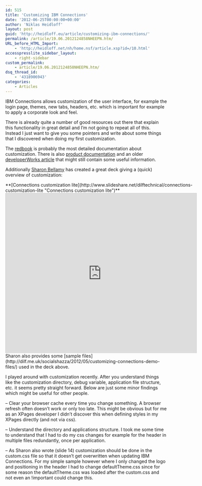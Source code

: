 ```yaml
---
id: 515
title: 'Customizing IBM Connections'
date: '2012-06-25T00:00:00+00:00'
author: 'Niklas Heidloff'
layout: post
guid: 'http://heidloff.eu/article/customizing-ibm-connections/'
permalink: /article/19.06.2012124858NHEEPN.htm/
URL_before_HTML_Import:
    - 'http://heidloff.net/nh/home.nsf/article.xsp?id=/10.html'
accesspresslite_sidebar_layout:
    - right-sidebar
custom_permalink:
    - article/19.06.2012124858NHEEPN.htm/
dsq_thread_id:
    - '4318906943'
categories:
    - Articles
---
```


 IBM Connections allows customization of the user interface, for example the login page, themes, new tabs, headers, etc. which is important for example to apply a corporate look and feel.

 There is already quite a number of good resources out there that explain this functionality in great detail and I’m not going to repeat all of this. Instead I just want to give you some pointers and write about some things that I discovered when doing my first customization.

 The [redbook](http://www-10.lotus.com/ldd/lcwiki.nsf/xsp/.ibmmodres/domino/OpenAttachment/ldd/lcwiki.nsf/88AC7943E4C131F185257980005689A2/attach/IBM%20Redbooks%20Connections%20301%20Wiki%20(010912)%20.pdf) is probably the most detailed documentation about customization. There is also [product documentation](http://www-10.lotus.com/ldd/lcwiki.nsf/dx/Customizing_ic301) and an older [developerWorks article](http://www.ibm.com/developerworks/lotus/documentation/lc3customize/) that might still contain some useful information.

 Additionally [Sharon Bellamy](http://socialshazza.com/) has created a great deck giving a (quick) overview of customization:

<div id="__ss_12956501" style="width:595px"> **[Connections customization lite](http://www.slideshare.net/dilftechnical/connections-customization-lite "Connections customization lite")** <iframe allowfullscreen="" frameborder="0" height="497" marginheight="0" marginwidth="0" scrolling="no" src="http://www.slideshare.net/slideshow/embed_code/12956501?rel=0" style="border:1px solid #CCC;border-width:1px 1px 0" width="595"></iframe> </div> Sharon also provides some [sample files](http://dilf.me.uk/socialshazza/2012/05/customizing-connections-demo-files/) used in the deck above.

 I played around with customization recently. After you understand things like the customization directory, debug variable, application file structure, etc. it seems pretty straight forward. Below are just some minor findings which might be useful for other people.

 – Clear your browser cache every time you change something. A browser refresh often doesn’t work or only too late. This might be obvious but for me as an XPages developer I didn’t discover this when defining styles in my XPages directly (and not via css).

 – Understand the directory and applications structure. I took me some time to understand that I had to do my css changes for example for the header in multiple files redundantly, once per application.

 – As Sharon also wrote (slide 14) customization should be done in the custom.css file so that it doesn’t get overwritten when updating IBM Connections. For my simple sample however where I only changed the logo and positioning in the header I had to change defaultTheme.css since for some reason the defaultTheme.css was loaded after the custom.css and not even an !important could change this.